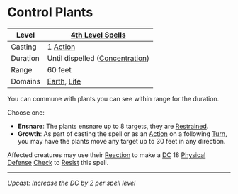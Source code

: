 # Control Plants

| Level    | [4th Level Spells](4th%20Level%20Spells.md)                                    |
| -------- | ------------------------------------------------------------------------------ |
| Casting  | 1 [Action](../../../../Game%20Procedures/Core%20Procedures/Action.md)          |
| Duration | Until dispelled ([Concentration](../../Concentration.md))                      |
| Range    | 60 feet                                                                        |
| Domains  | [Earth](../../Spell%20Domains/Earth.md), [Life](../../Spell%20Domains/Life.md) |

You can commune with plants you can see within range for the duration.

Choose one:

- **Ensnare**: The plants ensnare up to 8 targets, they are [Restrained](../../../../Game%20Procedures/Conditions/Restrained.md).
- **Growth**: As part of casting the spell or as an [Action](../../../../Game%20Procedures/Core%20Procedures/Action.md) on a following [Turn](../../../../Game%20Procedures/Core%20Procedures/Turn.md), you may have the plants move any target up to 30 feet in any direction.

Affected creatures may use their [Reaction](../../../../Game%20Procedures/Combat/Reaction.md) to make a [DC](../../../../Game%20Procedures/Core%20Procedures/DC.md) 18 [Physical Defense](../../../../Player%20Characters/Derived%20Statistics/Physical%20Defense.md) [Check](../../../../Game%20Procedures/Core%20Procedures/Check.md) to [Resist](../../Resist.md) this spell.

---
*Upcast: Increase the DC by 2 per spell level*
